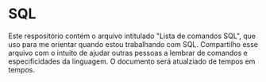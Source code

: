 # SQL

Este respositório contém o arquivo intitulado "Lista de comandos SQL", que uso para me orientar quando estou trabalhando com SQL. Compartilho esse arquivo com
o intuito de ajudar outras pessoas a lembrar de comandos e especificidades da linguagem. O documento será atualziado de tempos em tempos.
